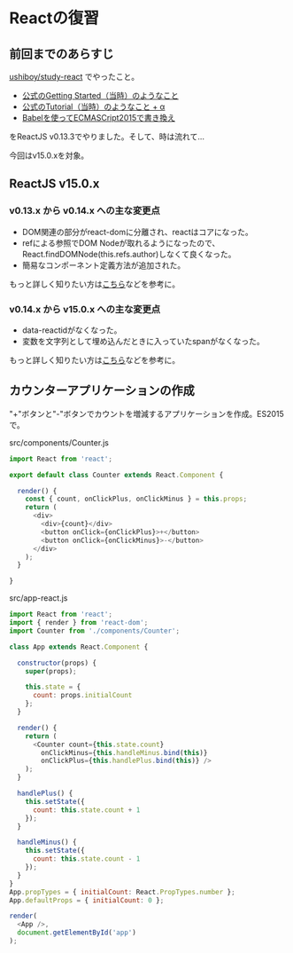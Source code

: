 # Reactの復習

## 前回までのあらすじ

[ushiboy/study-react](https://github.com/ushiboy/study-react) でやったこと。

* [公式のGetting Started（当時）のようなこと](https://github.com/ushiboy/study-react/tree/master/01_getting_started)
* [公式のTutorial（当時）のようなこと + α](https://github.com/ushiboy/study-react/tree/master/02_tutorial)
* [Babelを使ってECMASCript2015で書き換え](https://github.com/ushiboy/study-react/tree/master/03_es6_on_babel)

をReactJS v0.13.3でやりました。そして、時は流れて…

今回はv15.0.xを対象。

## ReactJS v15.0.x

### v0.13.x から v0.14.x への主な変更点

* DOM関連の部分がreact-domに分離され、reactはコアになった。
* refによる参照でDOM Nodeが取れるようになったので、React.findDOMNode(this.refs.author)しなくて良くなった。
* 簡易なコンポーネント定義方法が追加された。

もっと詳しく知りたい方は[こちら](http://blog.koba04.com/post/2015/09/22/react-js-v014-changes/)などを参考に。

### v0.14.x から v15.0.x への主な変更点


* data-reactidがなくなった。
* 変数を文字列として埋め込んだときに入っていたspanがなくなった。

もっと詳しく知りたい方は[こちら](http://blog.koba04.com/post/2016/03/09/react-js-v15-changes/)などを参考に。


## カウンターアプリケーションの作成

"+"ボタンと"-"ボタンでカウントを増減するアプリケーションを作成。ES2015で。

src/components/Counter.js
```javascript
import React from 'react';

export default class Counter extends React.Component {

  render() {
    const { count, onClickPlus, onClickMinus } = this.props;
    return (
      <div>
        <div>{count}</div>
        <button onClick={onClickPlus}>+</button>
        <button onClick={onClickMinus}>-</button>
      </div>
    );
  }

}
```

src/app-react.js
```javascript
import React from 'react';
import { render } from 'react-dom';
import Counter from './components/Counter';

class App extends React.Component {

  constructor(props) {
    super(props);

    this.state = {
      count: props.initialCount
    };
  }

  render() {
    return (
      <Counter count={this.state.count}
        onClickMinus={this.handleMinus.bind(this)}
        onClickPlus={this.handlePlus.bind(this)} />
    );
  }

  handlePlus() {
    this.setState({
      count: this.state.count + 1
    });
  }

  handleMinus() {
    this.setState({
      count: this.state.count - 1
    });
  }
}
App.propTypes = { initialCount: React.PropTypes.number };
App.defaultProps = { initialCount: 0 };

render(
  <App />,
  document.getElementById('app')
);
```

